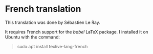 # French translation

This translation was done by Sébastien Le Ray.

It requires French support for the _babel_ LaTeX package. I installed
it on Ubuntu with the command:

> sudo apt install texlive-lang-french
